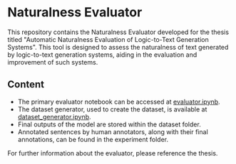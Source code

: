 # Naturalness Evaluator

This repository contains the Naturalness Evaluator developed for the thesis titled "Automatic Naturalness Evaluation of Logic-to-Text Generation Systems". 
This tool is designed to assess the naturalness of text generated by logic-to-text generation systems, aiding in the evaluation and improvement of such systems.

## Content
- The primary evaluator notebook can be accessed at [evaluator.ipynb](./evaluator.ipynb).
- The dataset generator, used to create the dataset, is available at [dataset_generator.ipynb](./dataset_generator.ipynb).
- Final outputs of the model are stored within the dataset folder.
- Annotated sentences by human annotators, along with their final annotations, can be found in the experiment folder.

For further information about the evaluator, please reference the thesis.
